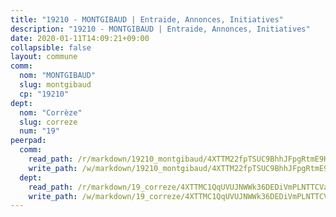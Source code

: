 ```yaml
---
title: "19210 - MONTGIBAUD | Entraide, Annonces, Initiatives"
description: "19210 - MONTGIBAUD | Entraide, Annonces, Initiatives"
date: 2020-01-11T14:09:21+09:00
collapsible: false
layout: commune
comm:
  nom: "MONTGIBAUD"
  slug: montgibaud
  cp: "19210"
dept:
  nom: "Corrèze"
  slug: correze
  num: "19"
peerpad:
  comm:
    read_path: /r/markdown/19210_montgibaud/4XTTM22fpTSUC9BhhJFpgRtmE9HmqKhjjPTA2ww9Ys6JSXVJx
    write_path: /w/markdown/19210_montgibaud/4XTTM22fpTSUC9BhhJFpgRtmE9HmqKhjjPTA2ww9Ys6JSXVJx-K3TgTz92amSCwLqKJPDxJj8q2Q8fhnqRzDyrNP6fBBTWuE8LsdEeHMX2qWRxww2UAB7cXxSomgpEPWtXhjfyeBAK3zpKQwmbGcHvLW9YCRNgZghcTC6DGpE1VtkoWsNxxFeYrcit
  dept:
    read_path: /r/markdown/19_correze/4XTTMC1QqUVUJNWWk36DEDiVmPLNTTCVay5E5gwEvpSf36VsS
    write_path: /w/markdown/19_correze/4XTTMC1QqUVUJNWWk36DEDiVmPLNTTCVay5E5gwEvpSf36VsS-K3TgUzu4fqyixiBZaA5Ejd2iCC9xJnV2MqYc8L2r22c4qVWWx9VnJmMAAFTQjLmwLDBGZ9pgHdAtPGZHV6pZb6y2bhgaqXFUJ1Fp1QgihzJpszTr9ow8JcXoeYzTUZfY7Rzzn9sS
---
```


